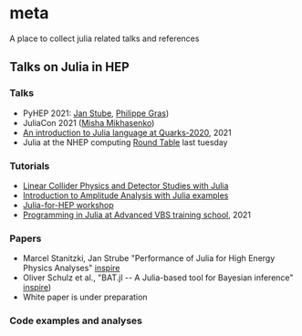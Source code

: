 # meta
A place to collect julia related talks and references


## Talks on Julia in HEP

### Talks
 - PyHEP 2021: [Jan Stube](https://www.youtube.com/watch?v=WVpm6WXDYlA&ab_channel=HEPSoftwareFoundation), [Philippe Gras](https://www.youtube.com/watch?v=ZoKX39Ha3YA&ab_channel=HEPSoftwareFoundation))
 - JuliaCon 2021 ([Misha Mikhasenko](https://www.youtube.com/watch?v=QlfAa-LN1SA&t=1s&ab_channel=TheJuliaProgrammingLanguage))
 - [An introduction to Julia language at Quarks-2020](https://indico.quarks.ru/event/2020/page/47-computing), 2021
 - Julia at the NHEP computing [Round Table](https://indico.jlab.org/event/505/#day-2022-02-08) last tuesday

### Tutorials
 - [Linear Collider Physics and Detector Studies with Julia](https://github.com/jstrube/LC_with_Julia_examples)
 - [Introduction to Amplitude Analysis with Julia examples](https://indico.cern.ch/event/945453/)
 - [Julia-for-HEP workshop](https://indico.cern.ch/event/1074269/)
 - [Programming in Julia at Advanced VBS training school](https://indico.cern.ch/event/1039837/contributions/4437654/), 2021


### Papers
 - Marcel Stanitzki, Jan Strube "Performance of Julia for High Energy Physics Analyses" [inspire](https://inspirehep.net/literature/1788437)
 - Oliver Schulz et al., "BAT.jl -- A Julia-based tool for Bayesian inference" [inspire](https://inspirehep.net/literature/1810548))
 - White paper is under preparation

### Code examples and analyses

